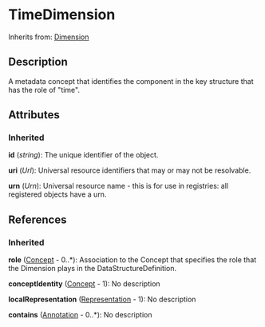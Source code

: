 
# TimeDimension



Inherits from: [Dimension](Dimension.md)



## Description

A metadata concept that identifies the component in the key structure that has the role of "time".


## Attributes

### Inherited

**id** (*string*): The unique identifier of the object.

**uri** (*Url*): Universal resource identifiers that may or may not be resolvable.

**urn** (*Urn*): Universal resource name - this is for use in registries: all registered objects have a urn.



## References

### Inherited

**role** ([Concept](../ConceptScheme/Concept.md) - 0..*): Association to the Concept that specifies the role that the Dimension plays in the DataStructureDefinition.

**conceptIdentity** ([Concept](../ConceptScheme/Concept.md) - 1): No description

**localRepresentation** ([Representation](../Base/Representation.md) - 1): No description

**contains** ([Annotation](../Base/Annotation.md) - 0..*): No description




